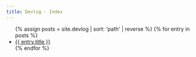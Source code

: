 ```yaml
---
title: Devlog - Index
---
```


<ul>
{% assign posts = site.devlog | sort: 'path' | reverse %}
{% for entry in posts %}
  <li><a href="{{ entry.url | relative_url }}">{{ entry.title }}</a></li>
{% endfor %}
</ul>
